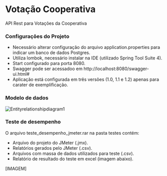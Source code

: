 # Votação Cooperativa #
API Rest para Votações da Cooperativa

### Configurações do Projeto ###

* Necessário alterar configuração do arquivo application.properties para indicar um banco de dados Postgres.
* Utiliza lombok, necessário instalar na IDE (utilizado Spring Tool Suite 4).
* Start configurado para porta 8080.
* Swagger pode ser acessadoo em http://localhost:8080/swagger-ui.html#
* Aplicação está configurada em três versões (1.0, 1.1 e 1.2) apenas para carater de exemplificação.

### Modelo de dados ###

![Entityrelationshipdiagram1](https://user-images.githubusercontent.com/42699918/111929313-c59b1500-8a94-11eb-9f2b-a99ec3e73e7f.png)

### Teste de desempenho ###

O arquivo teste_desempenho_jmeter.rar na pasta testes contém:

* Arquivo do projeto do JMeter (.jmx).
* Relatórios gerados pelo JMeter (.csv).
* Arquivos com massa de dados utilizados para teste (.csv).
* Relatório de resultado do teste em excel (imagem abaixo).

[IMAGEM]